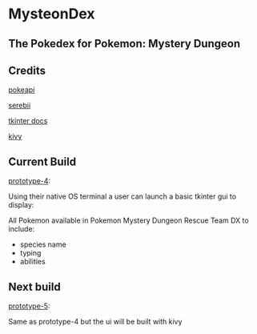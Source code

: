 # MysteonDex
## The Pokedex for Pokemon: Mystery Dungeon

## Credits
[pokeapi](pokeapi.co)

[serebii](serebii.net/dungeonrescueteamdx/pokemon.shtml)

[tkinter docs](tkdocs.com/)

[kivy](kivy.org)

## Current Build
[prototype-4](github.com/austenc-id/MysteonDex/tree/prototype-4):
    
Using their native OS terminal a user can launch a basic tkinter gui to display:

All Pokemon available in Pokemon Mystery Dungeon Rescue Team DX to include:
- species name 
- typing
- abilities


 ## Next build
[prototype-5](github.com/austenc-id/MysteonDex/tree/prototype-5-kivy):

Same as prototype-4 but the ui will be built with kivy
